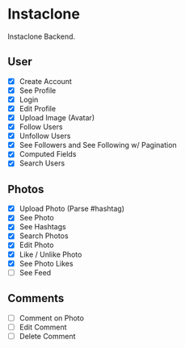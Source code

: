 # Instaclone

Instaclone Backend.

## User

- [x] Create Account
- [x] See Profile
- [x] Login
- [x] Edit Profile
- [x] Upload Image (Avatar)
- [x] Follow Users
- [x] Unfollow Users
- [x] See Followers and See Following w/ Pagination
- [x] Computed Fields
- [x] Search Users

## Photos

- [x] Upload Photo (Parse #hashtag)
- [x] See Photo
- [x] See Hashtags
- [x] Search Photos
- [x] Edit Photo
- [x] Like / Unlike Photo
- [x] See Photo Likes
- [ ] See Feed

## Comments

- [ ] Comment on Photo
- [ ] Edit Comment
- [ ] Delete Comment
